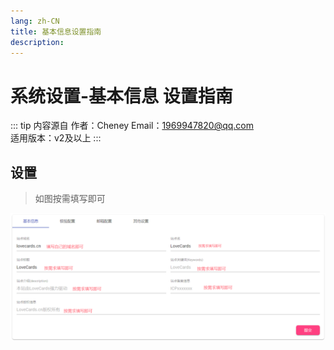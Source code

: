 ```yaml
---
lang: zh-CN
title: 基本信息设置指南
description:
---
```

# 系统设置-基本信息 设置指南

::: tip 内容源自
作者：Cheney
Email：1969947820@qq.com  
适用版本：v2及以上
:::

## 设置

>如图按需填写即可


![](../../../Images/Docs/V2/FastSetting/BasicInformation/1.png)
